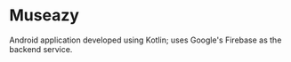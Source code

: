 # Museazy
Android application developed using Kotlin; uses Google's Firebase as the backend service.


